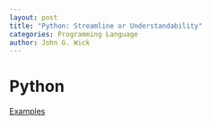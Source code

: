 ```yaml
---
layout: post
title: "Python: Streamline or Understandability"
categories: Programming Language
author: John G. Wick
---
```


# Python

[Examples]()

